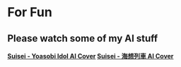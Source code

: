 # For Fun

## Please watch some of my AI stuff

<b>[Suisei - Yoasobi Idol AI Cover](https://youtu.be/JhaGhuQbhjc)
<b>[Suisei - 海想列車 AI Cover ](https://youtu.be/RZlRBjrWCPE)
